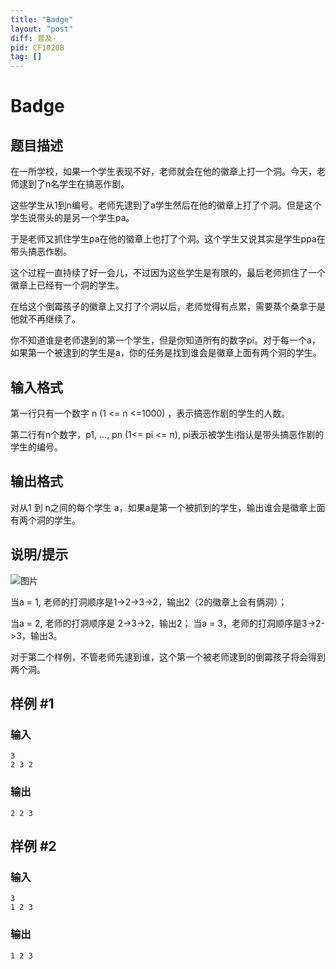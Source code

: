 ```yaml
---
title: "Badge"
layout: "post"
diff: 普及-
pid: CF1020B
tag: []
---
```


# Badge

## 题目描述

在一所学校，如果一个学生表现不好，老师就会在他的徽章上打一个洞。今天，老师逮到了n名学生在搞恶作剧。

这些学生从1到n编号。老师先逮到了a学生然后在他的徽章上打了个洞。但是这个学生说带头的是另一个学生pa。

于是老师又抓住学生pa在他的徽章上也打了个洞。这个学生又说其实是学生ppa在带头搞恶作剧。

这个过程一直持续了好一会儿，不过因为这些学生是有限的，最后老师抓住了一个徽章上已经有一个洞的学生。

在给这个倒霉孩子的徽章上又打了个洞以后，老师觉得有点累，需要蒸个桑拿于是他就不再继续了。

你不知道谁是老师逮到的第一个学生，但是你知道所有的数字pi。对于每一个a，如果第一个被逮到的学生是a，你的任务是找到谁会是徽章上面有两个洞的学生。

## 输入格式

第一行只有一个数字 n (1 <= n <=1000) ，表示搞恶作剧的学生的人数。

第二行有n个数字，p1, ..., pn (1<= pi <= n), pi表示被学生i指认是带头搞恶作剧的学生的编号。

## 输出格式

对从1 到 n之间的每个学生 a，如果a是第一个被抓到的学生，输出谁会是徽章上面有两个洞的学生。

## 说明/提示

![图片](http://codeforces.com/predownloaded/e6/2f/e62f6279b291a91d10dcf8b13b483a9dc5659758.png)

当a = 1, 老师的打洞顺序是1->2->3->2，输出2（2的徽章上会有俩洞）；

当a = 2, 老师的打洞顺序是 2->3->2，输出2； 当a = 3，老师的打洞顺序是3->2->3，输出3。

对于第二个样例，不管老师先逮到谁，这个第一个被老师逮到的倒霉孩子将会得到两个洞。

## 样例 #1

### 输入

```
3
2 3 2

```

### 输出

```
2 2 3 

```

## 样例 #2

### 输入

```
3
1 2 3

```

### 输出

```
1 2 3 

```

